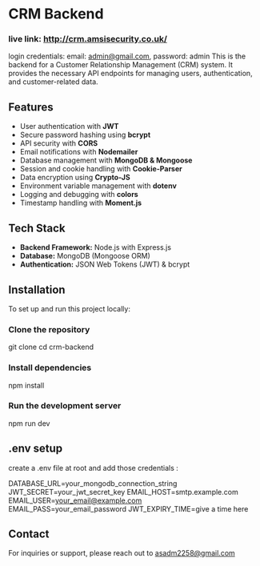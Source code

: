 # CRM Backend
### live link: http://crm.amsisecurity.co.uk/
login credentials: email: admin@gmail.com, password: admin
This is the backend for a Customer Relationship Management (CRM) system. It provides the necessary API endpoints for managing users, authentication, and customer-related data.

## Features
- User authentication with **JWT**
- Secure password hashing using **bcrypt**
- API security with **CORS**
- Email notifications with **Nodemailer**
- Database management with **MongoDB & Mongoose**
- Session and cookie handling with **Cookie-Parser**
- Data encryption using **Crypto-JS**
- Environment variable management with **dotenv**
- Logging and debugging with **colors**
- Timestamp handling with **Moment.js**

## Tech Stack
- **Backend Framework:** Node.js with Express.js
- **Database:** MongoDB (Mongoose ORM)
- **Authentication:** JSON Web Tokens (JWT) & bcrypt

## Installation
To set up and run this project locally:

### Clone the repository
git clone <repo-link>
cd crm-backend

### Install dependencies
npm install

### Run the development server
npm run dev

## .env setup 
create a .env file at root and add those credentials : 

DATABASE_URL=your_mongodb_connection_string
JWT_SECRET=your_jwt_secret_key
EMAIL_HOST=smtp.example.com
EMAIL_USER=your_email@example.com
EMAIL_PASS=your_email_password
JWT_EXPIRY_TIME=give a time here



## Contact
For inquiries or support, please reach out to asadm2258@gmail.com





